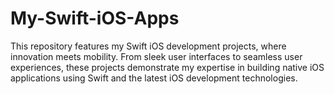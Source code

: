 # My-Swift-iOS-Apps
This repository features my Swift iOS development projects, where innovation meets mobility. From sleek user interfaces to seamless user experiences, these projects demonstrate my expertise in building native iOS applications using Swift and the latest iOS development technologies.
